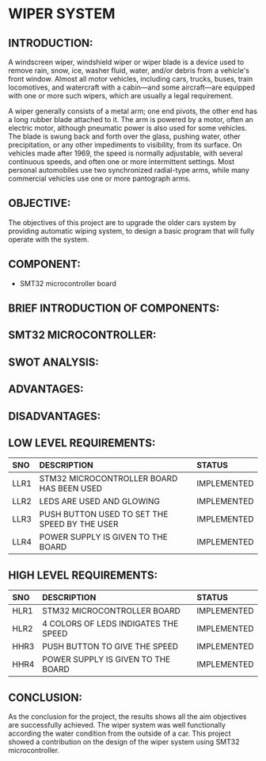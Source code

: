 # **WIPER SYSTEM**

## INTRODUCTION:

A windscreen wiper, windshield wiper or wiper blade is a device used to remove rain, snow, ice, washer fluid, water, and/or debris from a vehicle's front window. Almost all motor vehicles, including cars, trucks, buses, train locomotives, and watercraft with a cabin—and some aircraft—are equipped with one or more such wipers, which are usually a legal requirement.

A wiper generally consists of a metal arm; one end pivots, the other end has a long rubber blade attached to it. The arm is powered by a motor, often an electric motor, although pneumatic power is also used for some vehicles. The blade is swung back and forth over the glass, pushing water, other precipitation, or any other impediments to visibility, from its surface. On vehicles made after 1969, the speed is normally adjustable, with several continuous speeds, and often one or more intermittent settings. Most personal automobiles use two synchronized radial-type arms, while many commercial vehicles use one or more pantograph arms.

## OBJECTIVE:

The objectives of this project are to upgrade the older cars system by providing automatic wiping system, to design a basic program that will fully operate with the system.

## COMPONENT:

* SMT32 microcontroller board

## BRIEF INTRODUCTION OF COMPONENTS:

## SMT32 MICROCONTROLLER:



## SWOT ANALYSIS:
## ADVANTAGES:
## DISADVANTAGES:
## LOW LEVEL REQUIREMENTS:

|SNO|DESCRIPTION|STATUS|
|:--|:----------|:-----|
|LLR1|STM32 MICROCONTROLLER BOARD HAS BEEN USED|IMPLEMENTED|
|LLR2|LEDS ARE USED AND GLOWING|IMPLEMENTED|
|LLR3|PUSH BUTTON USED TO SET THE SPEED BY THE USER|IMPLEMENTED|
|LLR4|POWER SUPPLY IS GIVEN TO THE BOARD|IMPLEMENTED|

## HIGH LEVEL REQUIREMENTS:

|SNO|DESCRIPTION|STATUS|
|:--|:----------|:-----|
|HLR1|STM32 MICROCONTROLLER BOARD|IMPLEMENTED|
|HLR2|4 COLORS OF LEDS INDIGATES THE SPEED|IMPLEMENTED|
|HHR3|PUSH BUTTON TO GIVE THE SPEED|IMPLEMENTED|
|HHR4|POWER SUPPLY IS GIVEN TO THE BOARD|IMPLEMENTED|

## CONCLUSION:

As the conclusion for the project, the results shows all the aim objectives are successfully achieved. The wiper system was well functionally according the water condition from the outside of a car. This project showed a contribution on the design of the wiper system using SMT32 microcontroller.
